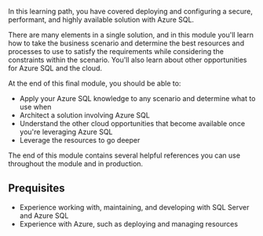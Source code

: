 In this learning path, you have covered deploying and configuring a secure, performant, and highly available solution with Azure SQL.

There are many elements in a single solution, and in this module you'll learn how to take the business scenario and determine the best resources and processes to use to satisfy the requirements while considering the constraints within the scenario. You'll also learn about other opportunities for Azure SQL and the cloud.

At the end of this final module, you should be able to:

- Apply your Azure SQL knowledge to any scenario and determine what to use when
- Architect a solution involving Azure SQL
- Understand the other cloud opportunities that become available once you're leveraging Azure SQL
- Leverage the resources to go deeper

The end of this module contains several helpful references you can use throughout the module and in production.

## Prequisites

- Experience working with, maintaining, and developing with SQL Server and Azure SQL
- Experience with Azure, such as deploying and managing resources
